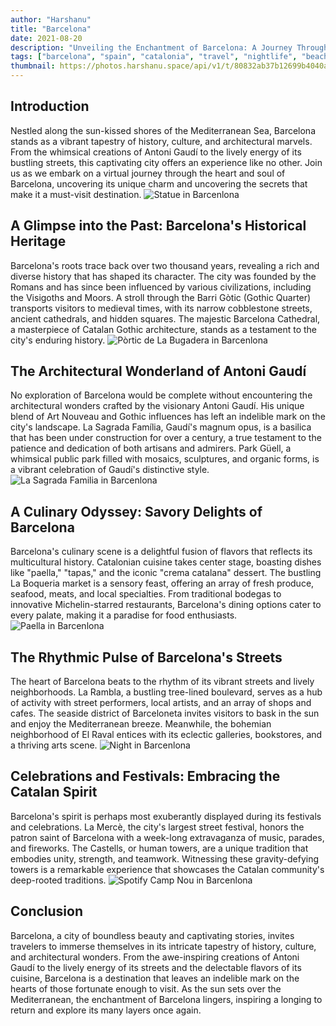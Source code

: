 ```yaml
---
author: "Harshanu"
title: "Barcelona"
date: 2021-08-20
description: "Unveiling the Enchantment of Barcelona: A Journey Through History, Culture, and Charm"
tags: ["barcelona", "spain", "catalonia", "travel", "nightlife", "beach", "swimming"]
thumbnail: https://photos.harshanu.space/api/v1/t/80832ab37b12699b4040ab2e58412c06538ff98d/2zwabhu7/fit_2048
---
```


## Introduction
Nestled along the sun-kissed shores of the Mediterranean Sea, Barcelona stands as a vibrant tapestry of history, culture, and architectural marvels. From the whimsical creations of Antoni Gaudí to the lively energy of its bustling streets, this captivating city offers an experience like no other. Join us as we embark on a virtual journey through the heart and soul of Barcelona, uncovering its unique charm and uncovering the secrets that make it a must-visit destination.
![Statue in Barcenlona](https://photos.harshanu.space/api/v1/t/23bbe6eab30f12e8081ed5b6fbcf817402846c49/2zwabhu7/fit_2048)

## A Glimpse into the Past: Barcelona's Historical Heritage
Barcelona's roots trace back over two thousand years, revealing a rich and diverse history that has shaped its character. The city was founded by the Romans and has since been influenced by various civilizations, including the Visigoths and Moors. A stroll through the Barri Gòtic (Gothic Quarter) transports visitors to medieval times, with its narrow cobblestone streets, ancient cathedrals, and hidden squares. The majestic Barcelona Cathedral, a masterpiece of Catalan Gothic architecture, stands as a testament to the city's enduring history.
![Pòrtic de La Bugadera in Barcenlona](https://photos.harshanu.space/api/v1/t/29d331d6df6f5f6efc0dd214da29125779976496/eb67a984/fit_2048)

## The Architectural Wonderland of Antoni Gaudí
No exploration of Barcelona would be complete without encountering the architectural wonders crafted by the visionary Antoni Gaudí. His unique blend of Art Nouveau and Gothic influences has left an indelible mark on the city's landscape. La Sagrada Família, Gaudí's magnum opus, is a basilica that has been under construction for over a century, a true testament to the patience and dedication of both artisans and admirers. Park Güell, a whimsical public park filled with mosaics, sculptures, and organic forms, is a vibrant celebration of Gaudí's distinctive style.
![La Sagrada Familia in Barcenlona](https://photos.harshanu.space/api/v1/t/84b118411bbdd6f01a9528cd82f059ad6e0c03bb/eb67a984/fit_2048)

## A Culinary Odyssey: Savory Delights of Barcelona
Barcelona's culinary scene is a delightful fusion of flavors that reflects its multicultural history. Catalonian cuisine takes center stage, boasting dishes like "paella," "tapas," and the iconic "crema catalana" dessert. The bustling La Boqueria market is a sensory feast, offering an array of fresh produce, seafood, meats, and local specialties. From traditional bodegas to innovative Michelin-starred restaurants, Barcelona's dining options cater to every palate, making it a paradise for food enthusiasts.
![Paella in Barcenlona](https://photos.harshanu.space/api/v1/t/0377e9c4de903b7365b1a5f976b9b2be212dbdc4/2zwabhu7/fit_2048)

## The Rhythmic Pulse of Barcelona's Streets
The heart of Barcelona beats to the rhythm of its vibrant streets and lively neighborhoods. La Rambla, a bustling tree-lined boulevard, serves as a hub of activity with street performers, local artists, and an array of shops and cafes. The seaside district of Barceloneta invites visitors to bask in the sun and enjoy the Mediterranean breeze. Meanwhile, the bohemian neighborhood of El Raval entices with its eclectic galleries, bookstores, and a thriving arts scene.
![Night in Barcenlona](https://photos.harshanu.space/api/v1/t/12f620af1aaac6be450f8def3d75f851c55a7ec1/2zwabhu7/fit_2048)

## Celebrations and Festivals: Embracing the Catalan Spirit
Barcelona's spirit is perhaps most exuberantly displayed during its festivals and celebrations. La Mercè, the city's largest street festival, honors the patron saint of Barcelona with a week-long extravaganza of music, parades, and fireworks. The Castells, or human towers, are a unique tradition that embodies unity, strength, and teamwork. Witnessing these gravity-defying towers is a remarkable experience that showcases the Catalan community's deep-rooted traditions.
![Spotify Camp Nou in Barcenlona](https://photos.harshanu.space/api/v1/t/bc28a9584be01bbd8dde824542ff5ee17d516f24/2zwabhu7/fit_2048)

## Conclusion
Barcelona, a city of boundless beauty and captivating stories, invites travelers to immerse themselves in its intricate tapestry of history, culture, and architectural wonders. From the awe-inspiring creations of Antoni Gaudí to the lively energy of its streets and the delectable flavors of its cuisine, Barcelona is a destination that leaves an indelible mark on the hearts of those fortunate enough to visit. As the sun sets over the Mediterranean, the enchantment of Barcelona lingers, inspiring a longing to return and explore its many layers once again.